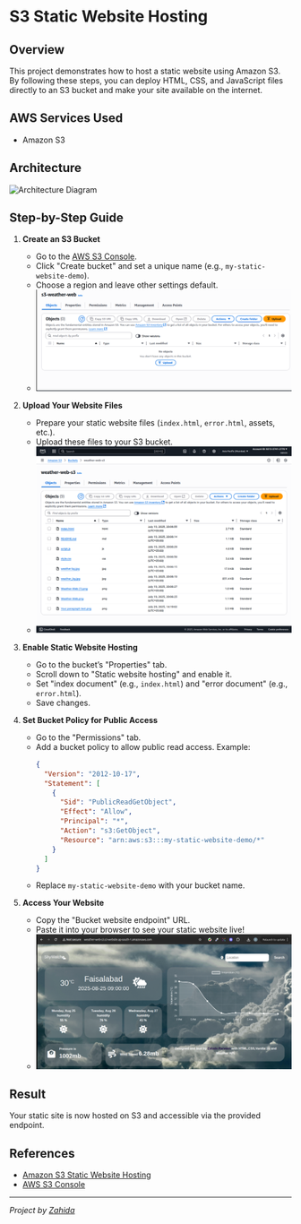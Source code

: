 # S3 Static Website Hosting

## Overview
This project demonstrates how to host a static website using Amazon S3. By following these steps, you can deploy HTML, CSS, and JavaScript files directly to an S3 bucket and make your site available on the internet.

## AWS Services Used
- Amazon S3

## Architecture
![Architecture Diagram](./architecture.png)

## Step-by-Step Guide

1. **Create an S3 Bucket**
   - Go to the [AWS S3 Console](https://s3.console.aws.amazon.com/s3/).
   - Click "Create bucket" and set a unique name (e.g., `my-static-website-demo`).
   - Choose a region and leave other settings default.
   - ![S3 Bucket Creation](./images/bucket-creation.png)

2. **Upload Your Website Files**
   - Prepare your static website files (`index.html`, `error.html`, assets, etc.).
   - Upload these files to your S3 bucket.
   - ![S3 Upload Files](./images/website-setting.png)

3. **Enable Static Website Hosting**
   - Go to the bucket’s "Properties" tab.
   - Scroll down to "Static website hosting" and enable it.
   - Set "index document" (e.g., `index.html`) and "error document" (e.g., `error.html`).
   - Save changes.

4. **Set Bucket Policy for Public Access**
   - Go to the "Permissions" tab.
   - Add a bucket policy to allow public read access. Example:
     ```json
     {
       "Version": "2012-10-17",
       "Statement": [
         {
           "Sid": "PublicReadGetObject",
           "Effect": "Allow",
           "Principal": "*",
           "Action": "s3:GetObject",
           "Resource": "arn:aws:s3:::my-static-website-demo/*"
         }
       ]
     }
     ```
   - Replace `my-static-website-demo` with your bucket name.

5. **Access Your Website**
   - Copy the "Bucket website endpoint" URL.
   - Paste it into your browser to see your static website live!
   - ![Website Result](./images/website-result.png)

## Result
Your static site is now hosted on S3 and accessible via the provided endpoint.

## References
- [Amazon S3 Static Website Hosting](https://docs.aws.amazon.com/AmazonS3/latest/userguide/WebsiteHosting.html)
- [AWS S3 Console](https://s3.console.aws.amazon.com/s3/)

---

*Project by [Zahida](https://www.linkedin.com/in/zahida-parveen-73a446347/)*
